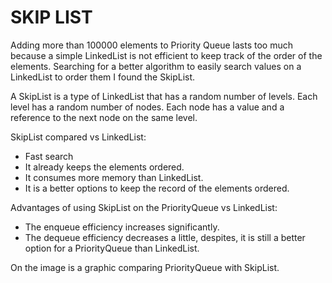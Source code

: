 SKIP LIST 
===================
Adding more than 100000 elements to Priority Queue lasts too much because 
a simple LinkedList is not efficient to keep track of the order of the elements. 
Searching for a better algorithm to easily search values on a LinkedList to order them I found the SkipList.

A SkipList is a type of LinkedList that has a random number of levels. Each level has a random number of nodes. 
Each node has a value and a reference to the next node on the same level. 

SkipList compared vs LinkedList:
- Fast search
- It already keeps the elements ordered.
- It consumes more memory than LinkedList.
- It is a better options to keep the record of the elements ordered.

Advantages of using SkipList on the PriorityQueue vs LinkedList: 
- The enqueue efficiency increases significantly.
- The dequeue efficiency decreases a little, despites, it is still a better option for a PriorityQueue than LinkedList.

On the image is a graphic comparing PriorityQueue with SkipList.

